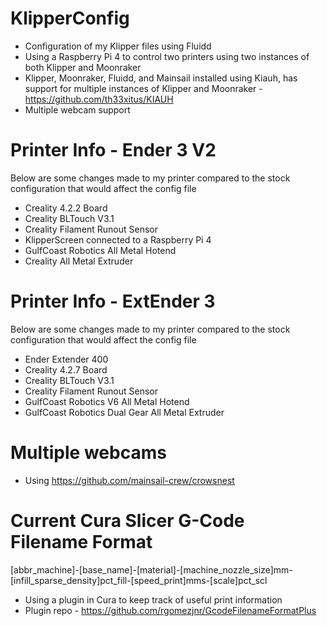 # KlipperConfig
- Configuration of my Klipper files using Fluidd
- Using a Raspberry Pi 4 to control two printers using two instances of both Klipper and Moonraker
- Klipper, Moonraker, Fluidd, and Mainsail installed using Kiauh, has support for multiple instances of Klipper and Moonraker - https://github.com/th33xitus/KIAUH
- Multiple webcam support

# Printer Info - Ender 3 V2
Below are some changes made to my printer compared to the stock configuration that would affect the config file
- Creality 4.2.2 Board
- Creality BLTouch V3.1
- Creality Filament Runout Sensor
- KlipperScreen connected to a Raspberry Pi 4
- GulfCoast Robotics All Metal Hotend
- Creality All Metal Extruder

# Printer Info - ExtEnder 3
Below are some changes made to my printer compared to the stock configuration that would affect the config file
- Ender Extender 400
- Creality 4.2.7 Board
- Creality BLTouch V3.1
- Creality Filament Runout Sensor
- GulfCoast Robotics V6 All Metal Hotend
- GulfCoast Robotics Dual Gear All Metal Extruder

# Multiple webcams
- Using https://github.com/mainsail-crew/crowsnest

# Current Cura Slicer G-Code Filename Format
[abbr_machine]-[base_name]-[material]-[machine_nozzle_size]mm-[infill_sparse_density]pct_fill-[speed_print]mms-[scale]pct_scl
- Using a plugin in Cura to keep track of useful print information
- Plugin repo - https://github.com/rgomezjnr/GcodeFilenameFormatPlus

